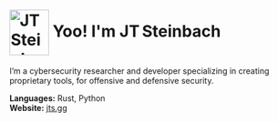 <h1>
  <img
    src="https://media1.giphy.com/media/v1.Y2lkPTc5MGI3NjExNnV5YnB6em83bGJ2cGRpMGI3eGY5Ync5NXB0ZWhpNnJ6am9wZzF1ZCZlcD12MV9pbnRlcm5hbF9naWZfYnlfaWQmY3Q9cw/Epa9ramvNwSMy4xJZ4/giphy.gif"
    alt="JT Steinbach"
    width="69"
    height="80"
    style="vertical-align:middle;"
  />
  <strong>   Yoo! I'm JT Steinbach</strong>
</h1>

I’m a cybersecurity researcher and developer specializing in creating proprietary tools, for offensive and defensive security.

**Languages:** Rust, Python  
**Website:** [jts.gg](https://jts.gg)
